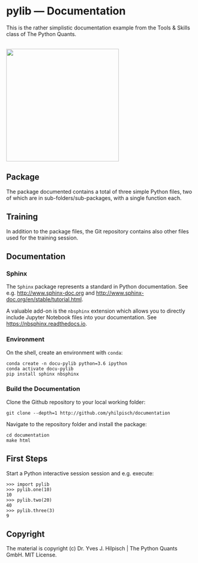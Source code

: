 # pylib &mdash; Documentation

This is the rather simplistic documentation example from the Tools & Skills class of The Python Quants.

<br>

<img src="http://hilpisch.com/images/finaince_visual_low.png" width=300px>

## Package

The package documented contains a total of three simple Python files, two of which are in sub-folders/sub-packages, with a single function each.

## Training

In addition to the package files, the Git repository contains also other files used for the training session.

##  Documentation

### Sphinx

The `Sphinx` package represents a standard in Python documentation. See e.g. http://www.sphinx-doc.org and http://www.sphinx-doc.org/en/stable/tutorial.html.

A valuable add-on is the `nbsphinx` extension which allows you to directly include Jupyter Notebook files into your documentation. See https://nbsphinx.readthedocs.io.

### Environment

On the shell, create an environment with `conda`:

    conda create -n docu-pylib python=3.6 ipython
    conda activate docu-pylib
    pip install sphinx nbsphinx

### Build the Documentation

Clone the Github repository to your local working folder:

    git clone --depth=1 http://github.com/yhilpisch/documentation
    
Navigate to the repository folder and install the package:

    cd documentation
    make html

    
## First Steps
    
Start a Python interactive session session and e.g. execute:

    >>> import pylib
    >>> pylib.one(10)
    10
    >>> pylib.two(20)
    40
    >>> pylib.three(3)
    9

## Copyright

The material is copyright (c) Dr. Yves J. Hilpisch | The Python Quants GmbH. MIT License.
